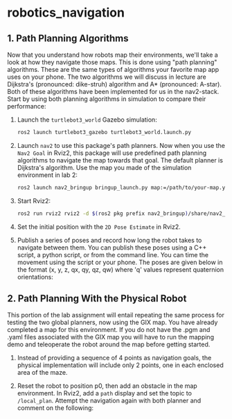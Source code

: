 # robotics_navigation


## 1. Path Planning Algorithms

Now that you understand how robots map their environments, we'll take a look at how they navigate those maps. This is done using "path planning" algorithms. These are the same types of algorithms your favorite map app uses on your phone. The two algorithms we will discuss in lecture are Dijkstra's (pronounced: dike-struh) algorithm and A\* (pronounced: A-star). Both of these algorithms have been implemented for us in the nav2-stack. Start by using both planning algorithms in simulation to compare their performance: 

1. Launch the `turtlebot3_world` Gazebo simulation:

	```bash
	ros2 launch turtlebot3_gazebo turtlebot3_world.launch.py
	```

2. Launch `nav2` to use this package's path planners. Now when you use the `Nav2 Goal` in Rviz2, this package will use predefined path planning algorithms to navigate the map towards that goal. The default planner is Dijkstra's algorithm. Use the map you made of the simulation environment in lab 2:

	```bash
	ros2 launch nav2_bringup bringup_launch.py map:=/path/to/your-map.yaml
	```

3. Start Rviz2:

	```bash
	ros2 run rviz2 rviz2 -d $(ros2 pkg prefix nav2_bringup)/share/nav2_bringup/rviz/nav2_default_view.rviz
	```

4. Set the initial position with the `2D Pose Estimate` in Rviz2.

5. Publish a series of poses and record how long the robot takes to navigate between them. You can publish these poses using a C++ script, a python script, or from the command line. You can time the movement using the script or your phone. The poses are given below in the format (x, y, z, qx, qy, qz, qw) where 'q' values represent quaternion orientations: 


## 2. Path Planning With the Physical Robot

This portion of the lab assignment will entail repeating the same process for testing the two global planners, now using the GIX map. You have already completed a map for this environment. If you do not have the .pgm and .yaml files associated with the GIX map you will have to run the mapping demo and teleoperate the robot around the map before getting started.

1. Instead of providing a sequence of 4 points as navigation goals, the physical implementation will include only 2 points, one in each enclosed area of the maze.

2. Reset the robot to position p0, then add an obstacle in the map environment. In Rviz2, add a `path` display and set the topic to `/local_plan`. Attempt the navigation again with both planner and comment on the following: 
